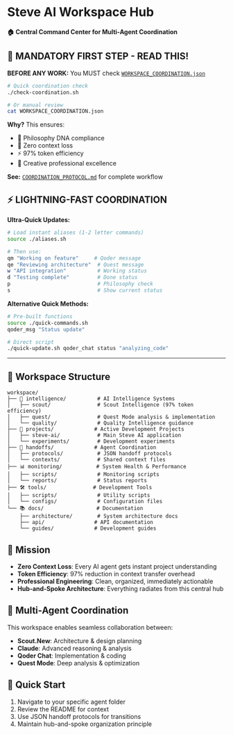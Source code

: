 # Steve AI Workspace Hub
**🏠 Central Command Center for Multi-Agent Coordination**

## 🚨 MANDATORY FIRST STEP - READ THIS!

**BEFORE ANY WORK:** You MUST check [`WORKSPACE_COORDINATION.json`](./WORKSPACE_COORDINATION.json)

```bash
# Quick coordination check
./check-coordination.sh

# Or manual review
cat WORKSPACE_COORDINATION.json
```

**Why?** This ensures:
- 🧬 Philosophy DNA compliance  
- 🧠 Zero context loss
- ⚡ 97% token efficiency
- 🎨 Creative professional excellence

**See:** [`COORDINATION_PROTOCOL.md`](./COORDINATION_PROTOCOL.md) for complete workflow

## ⚡ LIGHTNING-FAST COORDINATION

**Ultra-Quick Updates:**
```bash
# Load instant aliases (1-2 letter commands)
source ./aliases.sh

# Then use:
qm "Working on feature"     # Qoder message  
qe "Reviewing architecture"  # Quest message
w "API integration"          # Working status
d "Testing complete"         # Done status
p                            # Philosophy check
s                            # Show current status
```

**Alternative Quick Methods:**
```bash
# Pre-built functions
source ./quick-commands.sh
qoder_msg "Status update"

# Direct script
./quick-update.sh qoder_chat status "analyzing_code"
```

---

## 📁 Workspace Structure

```
workspace/
├── 🧠 intelligence/          # AI Intelligence Systems
│   ├── scout/               # Scout Intelligence (97% token efficiency)
│   ├── quest/               # Quest Mode analysis & implementation
│   └── quality/             # Quality Intelligence guidance
├── 🎯 projects/             # Active Development Projects
│   ├── steve-ai/            # Main Steve AI application
│   └── experiments/         # Development experiments
├── 🔗 handoffs/             # Agent Coordination
│   ├── protocols/           # JSON handoff protocols
│   └── contexts/            # Shared context files
├── 📊 monitoring/           # System Health & Performance
│   ├── scripts/             # Monitoring scripts
│   └── reports/             # Status reports
├── 🛠️ tools/               # Development Tools
│   ├── scripts/             # Utility scripts
│   └── configs/             # Configuration files
└── 📚 docs/                 # Documentation
    ├── architecture/        # System architecture docs
    ├── api/                # API documentation
    └── guides/             # Development guides
```

## 🎯 Mission
- **Zero Context Loss**: Every AI agent gets instant project understanding
- **Token Efficiency**: 97% reduction in context transfer overhead
- **Professional Engineering**: Clean, organized, immediately actionable
- **Hub-and-Spoke Architecture**: Everything radiates from this central hub

## 🤝 Multi-Agent Coordination
This workspace enables seamless collaboration between:
- **Scout.New**: Architecture & design planning
- **Claude**: Advanced reasoning & analysis
- **Qoder Chat**: Implementation & coding
- **Quest Mode**: Deep analysis & optimization

## 🚀 Quick Start
1. Navigate to your specific agent folder
2. Review the README for context
3. Use JSON handoff protocols for transitions
4. Maintain hub-and-spoke organization principle
